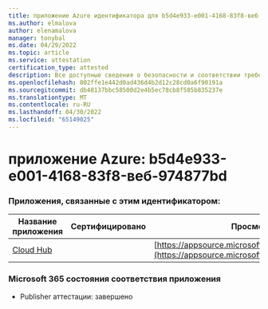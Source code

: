 ```yaml
---
title: приложение Azure идентификатора для b5d4e933-e001-4168-83f8-веб-974877bd
ms.author: elmalova
author: elenamalova
manager: tonybal
ms.date: 04/29/2022
ms.topic: article
ms.service: attestation
certification_type: attested
description: Все доступные сведения о безопасности и соответствии требованиям для b5d4e933-e001-4168-83f8-веб-974877bd.
ms.openlocfilehash: 802ffe1e442d0ad436d4b2d12c28cd0a6f90191a
ms.sourcegitcommit: db48137bbc58500d2e4b5ec78cb8f585b835237e
ms.translationtype: MT
ms.contentlocale: ru-RU
ms.lasthandoff: 04/30/2022
ms.locfileid: "65149025"
---
```

# <a name="azure-app-id-b5d4e933-e001-4168-83f8-abdd974877bd"></a>приложение Azure: b5d4e933-e001-4168-83f8-веб-974877bd


### <a name="apps-associated-with-this-id"></a>Приложения, связанные с этим идентификатором:
| **Название приложения** | **Сертифицировано** | **Просмотр в AppSource** |
|--------------|---------------|-----------------------|
| [Cloud Hub](../forward/WA200003034.md) |  | [https://appsource.microsoft.com/product/office/WA200003034](https://appsource.microsoft.com/product/office/WA200003034) |

### <a name="microsoft-365-app-compliance-status"></a>Microsoft 365 состояния соответствия приложения
- Publisher аттестации: завершено
